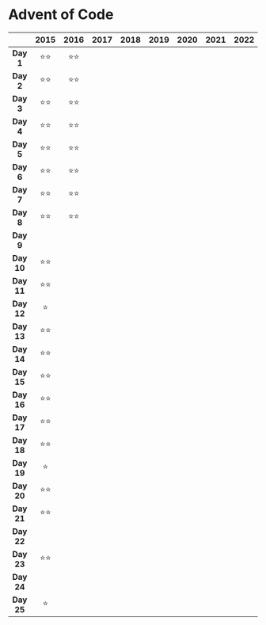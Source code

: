 # Advent of Code

|            | **2015** | **2016** | **2017** | **2018** | **2019** | **2020** | **2021** | **2022** | **2023** |
|:----------:|:--------:|:--------:|:--------:|:--------:|:--------:|:--------:|:--------:|:--------:|:--------:|
| **Day 1**  |    ⭐⭐    |    ⭐⭐    |          |          |          |          |          |          |    ⭐⭐    |
| **Day 2**  |    ⭐⭐    |    ⭐⭐    |          |          |          |          |          |          |    ⭐⭐    |
| **Day 3**  |    ⭐⭐    |    ⭐⭐    |          |          |          |          |          |          |    ⭐⭐    |
| **Day 4**  |    ⭐⭐    |    ⭐⭐    |          |          |          |          |          |          |    ⭐⭐    |
| **Day 5**  |    ⭐⭐    |    ⭐⭐    |          |          |          |          |          |          |    ⭐⭐    |
| **Day 6**  |    ⭐⭐    |    ⭐⭐    |          |          |          |          |          |          |    ⭐⭐    |
| **Day 7**  |    ⭐⭐    |    ⭐⭐    |          |          |          |          |          |          |    ⭐⭐    |
| **Day 8**  |    ⭐⭐    |    ⭐⭐    |          |          |          |          |          |          |    ⭐⭐    |
| **Day 9**  |          |          |          |          |          |          |          |          |    ⭐⭐    |
| **Day 10** |    ⭐⭐    |          |          |          |          |          |          |          |    ⭐     |
| **Day 11** |    ⭐⭐    |          |          |          |          |          |          |          |    ⭐⭐    |
| **Day 12** |    ⭐     |          |          |          |          |          |          |          |    ⭐     |
| **Day 13** |    ⭐⭐    |          |          |          |          |          |          |          |    ⭐     |
| **Day 14** |    ⭐⭐    |          |          |          |          |          |          |          |    ⭐     |
| **Day 15** |    ⭐⭐    |          |          |          |          |          |          |          |    ⭐⭐    |
| **Day 16** |    ⭐⭐    |          |          |          |          |          |          |          |          |
| **Day 17** |    ⭐⭐    |          |          |          |          |          |          |          |          |
| **Day 18** |    ⭐⭐    |          |          |          |          |          |          |          |          |
| **Day 19** |    ⭐     |          |          |          |          |          |          |          |    ⭐     |
| **Day 20** |    ⭐⭐    |          |          |          |          |          |          |          |    ⭐⭐    |
| **Day 21** |    ⭐⭐    |          |          |          |          |          |          |          |    ⭐     |
| **Day 22** |          |          |          |          |          |          |          |          |          |
| **Day 23** |    ⭐⭐    |          |          |          |          |          |          |          |          |
| **Day 24** |          |          |          |          |          |          |          |          |    ⭐     |
| **Day 25** |    ⭐     |          |          |          |          |          |          |          |          |
